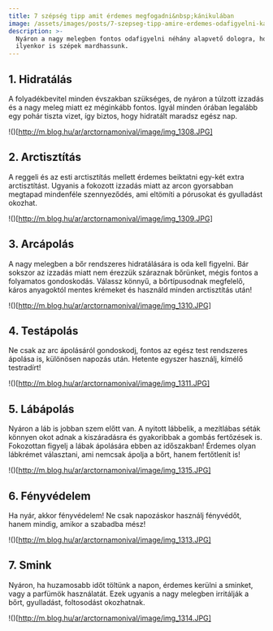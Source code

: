 ```yaml
---
title: 7 szépség tipp amit érdemes megfogadni&nbsp;kánikulában
image: /assets/images/posts/7-szepseg-tipp-amire-erdemes-odafigyelni-kanikulaban-social.jpg
description: >-
  Nyáron a nagy melegben fontos odafigyelni néhány alapvető dologra, hogy
  ilyenkor is szépek mardhassunk.
---
```


## 1. Hidratálás

A folyadékbevitel minden évszakban szükséges, de nyáron a túlzott izzadás és a
nagy meleg miatt ez méginkább fontos. Igyál minden órában legalább egy pohár
tiszta vizet, így biztos, hogy hidratált maradsz egész nap.

!()[http://m.blog.hu/ar/arctornamonival/image/img_1308.JPG]

## 2. Arctisztítás

A reggeli és az esti arctisztítás mellett érdemes beiktatni egy-két extra
arctisztítást. Ugyanis a fokozott izzadás miatt az arcon gyorsabban megtapad
mindenféle szennyeződés, ami eltömíti a pórusokat és gyulladást okozhat.

!()[http://m.blog.hu/ar/arctornamonival/image/img_1309.JPG]

## 3. Arcápolás


A nagy melegben a bőr rendszeres hidratálására is oda kell figyelni. Bár sokszor
az izzadás miatt nem érezzük száraznak bőrünket, mégis fontos a folyamatos
gondoskodás. Válassz könnyű, a bőrtípusodnak megfelelő, káros anyagoktól mentes
krémeket és használd minden arctisztítás után!

!()[http://m.blog.hu/ar/arctornamonival/image/img_1310.JPG]
     
## 4. Testápolás

Ne csak az arc ápolásáról gondoskodj, fontos az egész test rendszeres ápolása
is, különösen napozás után. Hetente egyszer használj, kímélő testradírt!

!()[http://m.blog.hu/ar/arctornamonival/image/img_1311.JPG]
     
## 5. Lábápolás

Nyáron a láb is jobban szem előtt van. A nyitott lábbelik, a mezítlábas séták
könnyen okot adnak a kiszáradásra és gyakoribbak a gombás fertőzések is.
Fokozottan figyelj a lábak ápolására ebben az időszakban! Érdemes olyan
lábkrémet választani, ami nemcsak ápolja a bőrt, hanem fertőtlenít is!

!()[http://m.blog.hu/ar/arctornamonival/image/img_1315.JPG]
     
## 6. Fényvédelem

Ha nyár, akkor fényvédelem! Ne csak napozáskor használj fényvédőt, hanem mindig,
amikor a szabadba mész!

!()[http://m.blog.hu/ar/arctornamonival/image/img_1313.JPG]

## 7. Smink

Nyáron, ha huzamosabb időt töltünk a napon, érdemes kerülni a sminket, vagy a
parfümök használatát. Ezek ugyanis a nagy melegben irritálják a bőrt,
gyulladást, foltosodást okozhatnak.

!()[http://m.blog.hu/ar/arctornamonival/image/img_1314.JPG]
     

